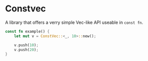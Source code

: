 # Constvec
A library that offers a verry simple Vec-like API useable in `const fn`.

```Rust
const fn example() {
    let mut v = ConstVec::<_, 10>::new();

    v.push(10);
    v.push(20);
}